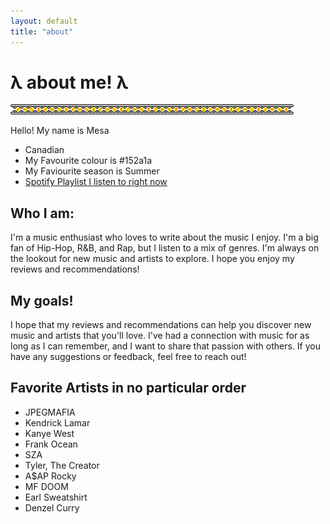 ```yaml
---
layout: default
title: "about"
---
```


# λ about me! λ
<img src="/assets/images/line.gif" id="linebreak">

Hello! My name is Mesa

- Canadian
- My Favourite colour is #152a1a
- My Faviourite season is Summer
- [Spotify Playlist I listen to right now](https://open.spotify.com/playlist/2LZeOoppJZeKXWeBqcemqT?si=88ba5d5a60094332)

## Who I am:
I'm a music enthusiast who loves to write about the music I enjoy. I'm a big fan of Hip-Hop, R&B, and Rap, but I listen to a mix of genres. I'm always on the lookout for new music and artists to explore. I hope you enjoy my reviews and recommendations!

## My goals!
I hope that my reviews and recommendations can help you discover new music and artists that you'll love. I've had a connection with music for as long as I can remember, and I want to share that passion with others. If you have any suggestions or feedback, feel free to reach out!

## Favorite Artists in no particular order
- JPEGMAFIA
- Kendrick Lamar
- Kanye West
- Frank Ocean
- SZA
- Tyler, The Creator
- A$AP Rocky
- MF DOOM
- Earl Sweatshirt
- Denzel Curry



